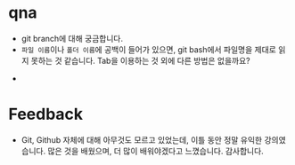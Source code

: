 # qna

+ git branch에 대해 궁금합니다.
+ `파일 이름`이나 `폴더 이름`에 공백이 들어가 있으면, git bash에서 파일명을 제대로 읽지 못하는 것 같습니다. Tab을 이용하는 것 외에 다른 방법은 없을까요?

* 

# Feedback

+ Git, Github 자체에 대해 아무것도 모르고 있었는데, 이틀 동안 정말 유익한 강의였습니다. 많은 것을 배웠으며, 더 많이 배워야겠다고 느꼈습니다. 감사합니다. 